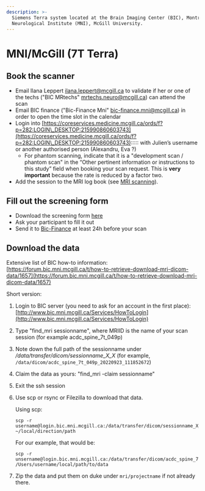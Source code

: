 ```yaml
---
description: >-
  Siemens Terra system located at the Brain Imaging Center (BIC), Montreal
  Neurological Institute (MNI), McGill University.
---
```


# MNI/McGill (7T Terra)

## Book the scanner

* Email Ilana Leppert [ilana.leppert@mcgill.ca](mailto:ilana.leppert@mcgill.ca) to validate if her or one of the techs ("BIC MRtechs" [mrtechs.neuro@mcgill.ca](mailto:mrtechs.neuro@mcgill.ca)) can attend the scan&#x20;
* Email BIC finance ("Bic-Finance Mni" [bic-finance.mni@mcgill.ca](mailto:bic-finance.mni@mcgill.ca)) in order to open the time slot in the calendar&#x20;
* Login into [https://coreservices.medicine.mcgill.ca/ords/f?p=282:LOGIN\_DESKTOP:215990860603743](https://coreservices.medicine.mcgill.ca/ords/f?p=282:LOGIN\_DESKTOP:215990860603743)::::: with  Julien’s username or another authorised person (Alexandru, Eva ?)
  * For phantom scanning, indicate that it is a "development scan / phantom scan" in the “Other pertinent information or instructions to this study” field when booking your scan request. This is **very important** because the rate is reduced by a factor two. 
* Add the session to the MRI log book (see [MRI scanning](./)).

## Fill out the screening form
* Download the screening form [here](https://drive.google.com/file/d/1ezjUSRP9EYNM5zzqMNMIAwwkhevagay6/view?usp=sharing)
* Ask your participant to fill it out
* Send it to [Bic-Finance](mailto:bic-finance.mni@mcgill.ca) at least 24h before your scan

## Download the data

Extensive list of BIC how-to information: [https://forum.bic.mni.mcgill.ca/t/how-to-retrieve-download-mri-dicom-data/1657](https://forum.bic.mni.mcgill.ca/t/how-to-retrieve-download-mri-dicom-data/1657)

Short version:
1. Login to BIC server (you need to ask for an account in the first place): [http://www.bic.mni.mcgill.ca/Services/HowToLogin](http://www.bic.mni.mcgill.ca/Services/HowToLogin)
2. Type "find_mri sessionname", where MRIID is the name of your scan session (for example acdc_spine_7t_049p)
3. Note down the full path of the sessionname under _/data/transfer/dicom/sessionname_X_X_ (for example, `/data/dicom/acdc_spine_7t_049p_20220923_111852672`)
4. Claim the data as yours: "find_mri -claim sessionname"
5. Exit the ssh session
6. Use scp or rsync or Filezilla to download that data. 

   Using scp:
   ```
   scp -r username@login.bic.mni.mcgill.ca:/data/transfer/dicom/sessionname_X_X ~/local/direction/path
   ```
   For our example, that would be:
   ```
   scp -r unsername@login.bic.mni.mcgill.ca:/data/transfer/dicom/acdc_spine_7t_049p_20220923_111852672 /Users/username/local/path/to/data
   ```
7. Zip the data and put them on duke under `mri/projectname` if not already there.
